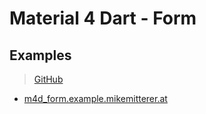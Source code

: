 # Material 4 Dart - Form

## Examples
> [GitHub](https://github.com/MikeMitterer/m4d_form)

   - [m4d_form.example.mikemitterer.at](http://m4d_form.example.mikemitterer.at)
   

 
